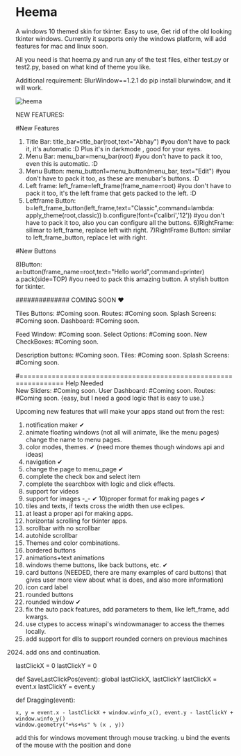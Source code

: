 # Heema
A windows 10 themed skin for tkinter. Easy to use, Get rid of the old looking tkinter windows. Currently it supports only the windows platform, will add features for mac and linux soon.

All you need is that heema.py and run any of the test files, either test.py or test2.py, based on what kind of theme you like. 

Additional requirement: BlurWindow==1.2.1 do pip install blurwindow, and it will work.

![heema](https://user-images.githubusercontent.com/59841219/199723121-65c7a45b-a0e0-4137-88b5-19bf3953cb15.png)


NEW FEATURES: 

#New Features

1) Title Bar:         title_bar=title_bar(root,text="Abhay")                  #you don't have to pack it, it's automatic :D Plus it's in darkmode , good for your eyes.
2) Menu Bar:          menu_bar=menu_bar(root)                                 #you don't have to pack it too, even this is automatic. :D
3) Menu Button:       menu_button1=menu_button(menu_bar, text="Edit")         #you don't have to pack it too, as these are menubar's buttons. :D
4) Left frame:        left_frame=left_frame(frame_name=root)                  #you don't have to pack it too, it's the left frame that gets packed to the left. :D
5) Leftframe Button:  b=left_frame_button(left_frame,text="Classic",command=lambda: apply_theme(root,classic)) 
		      b.configure(font=('calibri','12'))
		      #you don't have to pack it too, also you can configure all the buttons.
6)RightFrame: 				silimar to left_frame, replace left with right. 
7)RightFrame Button: 	similar  to left_frame_button, replace let with right.

#New Buttons

8)Button:						
	a=button(frame_name=root,text="Hello world",command=printer)
	a.pack(side=TOP)	#you need to pack this amazing button. A stylish button for tkinter. 	
	
	
							
											
											
											

											
##############			COMING SOON ♥

Tiles Buttons:	 			#Coming soon.
Routes: 				#Coming soon.
Splash Screens:				#Coming soon.
Dashboard: 				#Coming soon.

Feed Window:				#Coming soon.
Select Options:				#Coming soon.
New CheckBoxes: 			#Coming soon.

Description buttons: 			#Coming soon.
Tiles:					#Coming soon.
Splash Screens: 			#Coming soon.



#=================================================================		  	Help Needed					
New Sliders: 				#Coming soon.
User Dashboard:				#Coming soon.
Routes: 				#Coming soon. {easy, but I need a good logic that is easy to use.}






Upcoming new features that will make your apps stand out from the rest:


1) notification maker ✔
2) animate floating windows (not all will animate, like the menu pages) change the name to menu pages.
3) color modes, themes. ✔ (need more themes though windows api and ideas)
4) navigation ✔
5) change the page to menu_page ✔
6) complete the check box and select item
7) complete the searchbox with logic and click effects. 
8) support for videos 
9) support for images -_- ✔
10)proper format for making pages ✔
11) tiles and texts, if texts cross the width then use eclipes. 
12) at least a proper api for making apps. 
13) horizontal scrolling for tkinter apps. 
14) scrollbar with no scrollbar 
15) autohide scrollbar
16) Themes and color combinations.
17) bordered buttons 
18) animations+text animations
19) windows theme buttons, like back buttons, etc. ✔
20) card buttons (NEEDED, there are many examples of card buttons) that gives user more view about what is does, and also more information)
21) icon card label
22) rounded buttons
23) rounded window ✔
24) fix the auto pack features, add parameters to them, like left_frame, add kwargs.
25) use ctypes to access winapi's windowmanager to access the themes locally.
26) add support for dlls to support rounded corners on previous machines

































2024. add ons and continuation.


lastClickX = 0
lastClickY = 0


def SaveLastClickPos(event):
    global lastClickX, lastClickY
    lastClickX = event.x
    lastClickY = event.y


def Dragging(event):

	
	x, y = event.x - lastClickX + window.winfo_x(), event.y - lastClickY + window.winfo_y()
	window.geometry("+%s+%s" % (x , y))




add this for windows movement through mouse tracking. u bind the events of the mouse with the position and done





